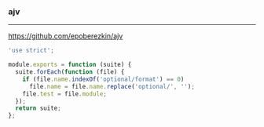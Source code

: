 ### ajv
---
https://github.com/epoberezkin/ajv


```js
'use strict';

module.exports = function (suite) {
  suite.forEach(function (file) {
    if (file.name.indexOf('optional/format') == 0)
      file.name = file.name.replace('optional/', '');
    file.test = file.module;
  });
  return suite;
};
```

```
```

```
```
